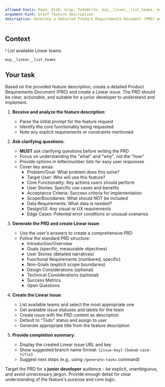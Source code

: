 ```yaml
---
allowed-tools: Read, Glob, Grep, TodoWrite, mcp__linear__list_teams, mcp__linear__get_team, mcp__linear__create_issue, mcp__linear__list_issue_statuses, mcp__linear__list_issue_labels
argument-hint: brief feature description
description: Generate a detailed Product Requirements Document (PRD) and create Linear issue from a feature description
---
```


## Context

! List available Linear teams
```
mcp__linear__list_teams
```

## Your task

Based on the provided feature description, create a detailed Product Requirements Document (PRD) and create a Linear issue. The PRD should be clear, actionable, and suitable for a junior developer to understand and implement.

1. **Receive and analyze the feature description**:
   - Parse the initial prompt for the feature request
   - Identify the core functionality being requested
   - Note any explicit requirements or constraints mentioned

2. **Ask clarifying questions**:
   - **MUST** ask clarifying questions before writing the PRD
   - Focus on understanding the "what" and "why", not the "how"
   - Provide options in letter/number lists for easy user responses
   - Cover key areas:
     - Problem/Goal: What problem does this solve?
     - Target User: Who will use this feature?
     - Core Functionality: Key actions users should perform
     - User Stories: Specific use cases and benefits
     - Acceptance Criteria: Success criteria for implementation
     - Scope/Boundaries: What should NOT be included
     - Data Requirements: What data is needed?
     - Design/UI: Any visual or UX requirements
     - Edge Cases: Potential error conditions or unusual scenarios

3. **Generate the PRD and create Linear issue**:
   - Use the user's answers to create a comprehensive PRD
   - Follow the standard PRD structure:
     - Introduction/Overview
     - Goals (specific, measurable objectives)
     - User Stories (detailed narratives)
     - Functional Requirements (numbered, specific)
     - Non-Goals (explicit scope boundaries)
     - Design Considerations (optional)
     - Technical Considerations (optional)
     - Success Metrics
     - Open Questions

4. **Create the Linear issue**:
   - List available teams and select the most appropriate one
   - Get available issue statuses and labels for the team
   - Create issue with the PRD content as description
   - Default to "Todo" status and assign to user
   - Generate appropriate title from the feature description

5. **Provide completion summary**:
   - Display the created Linear issue URL and key
   - Show suggested branch name format: `{issue-key}-{kebab-case-title}`
   - Suggest next steps (e.g., using `/generate-tasks` command)

Target the PRD for a **junior developer** audience - be explicit, unambiguous, and avoid unnecessary jargon. Provide enough detail for clear understanding of the feature's purpose and core logic.